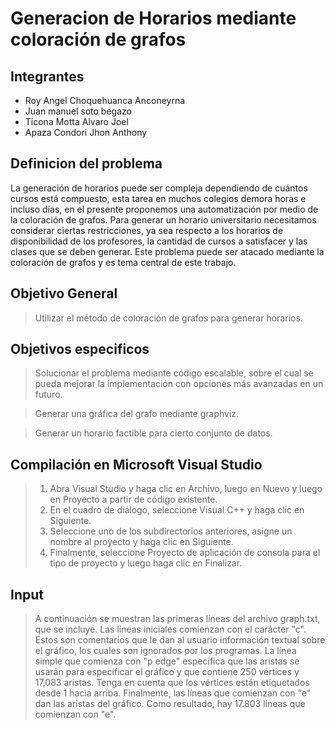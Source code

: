 # Generacion de Horarios mediante coloración de grafos

## Integrantes

* Roy Angel Choquehuanca Anconeyrna
* Juan manuel soto begazo	
* Ticona Motta Alvaro Joel
* Apaza Condori Jhon Anthony

## Definicion del problema

La generación de horarios puede ser compleja dependiendo de cuántos cursos está compuesto, esta tarea en muchos colegios demora horas e incluso días, en el presente proponemos una automatización por medio de la coloración de grafos.
Para generar un horario universitario necesitamos considerar ciertas restricciones, ya sea respecto a los horarios de disponibilidad de los profesores, la cantidad de cursos a satisfacer y las clases que se deben generar. Este problema puede ser atacado mediante la coloración de grafos y es tema central de este trabajo. 

## Objetivo General

> Utilizar el método de coloración de grafos para generar horarios.

## Objetivos especificos

> Solucionar el problema mediante código escalable, sobre el cual se pueda mejorar la implementación con opciones más avanzadas en un futuro.

> Generar una gráfica del grafo mediante graphviz.

> Generar un horario factible para cierto conjunto de datos.

## Compilación en Microsoft Visual Studio
> 1. Abra Visual Studio y haga clic en Archivo, luego en Nuevo y luego en Proyecto a partir de código existente.
> 2. En el cuadro de diálogo, seleccione Visual C++ y haga clic en Siguiente.
> 3. Seleccione uno de los subdirectorios anteriores, asigne un nombre al proyecto y haga clic en Siguiente.
> 4. Finalmente, seleccione Proyecto de aplicación de consola para el tipo de proyecto y luego haga clic en Finalizar.

## Input
> A continuación se muestran las primeras líneas del archivo graph.txt, que se incluye. Las líneas iniciales
comienzan con el carácter "c". Estos son comentarios que le dan al usuario información textual sobre el gráfico, los cuales son ignorados por los
programas. La línea simple que comienza con "p edge" especifica que las aristas se usarán para especificar el gráfico y que contiene 250 vértices y
17,083 aristas. Tenga en cuenta que los vértices están etiquetados desde 1 hacia arriba. Finalmente, las líneas que comienzan con "e" dan las aristas
del gráfico. Como resultado, hay 17.803 líneas que comienzan con "e".
